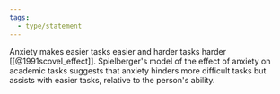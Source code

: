```yaml
---
tags:
  - type/statement
---
```

Anxiety makes easier tasks easier and harder tasks harder [[@1991scovel_effect]]. Spielberger's model of the effect of anxiety on academic tasks suggests that anxiety hinders more difficult tasks but assists with easier tasks, relative to the person's ability.